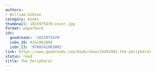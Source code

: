 ```yaml
---
authors:
- William Gibson
category: books
thumbnail: 1823975470-cover.jpg
format: paperback
ids:
  goodreads: '1823975470'
  isbn_10: 0241961009
  isbn_13: '9780241961001'
link: https://www.goodreads.com/book/show/25452982-the-peripheral
status: read
title: The Peripheral
---
```

